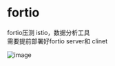# fortio
fortio压测 istio，数据分析工具 </br>
需要提前部署好fortio server和 clinet

![image](https://user-images.githubusercontent.com/18147157/109954557-71fe9c80-7d1c-11eb-8bc7-73b8c9171f80.png)
